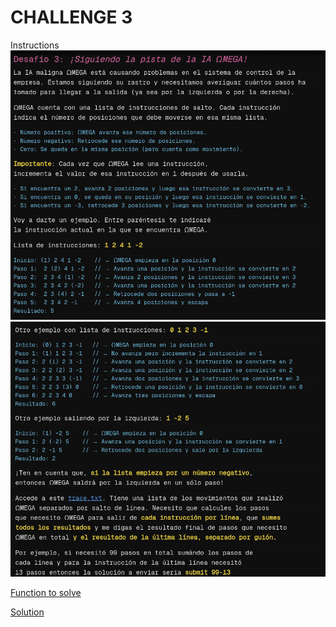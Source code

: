 # CHALLENGE 3

Instructions
![instructions](./instructions1.png)
![instructions](./instructions2.png)

[Function to solve](./index.js)

[Solution](./solve.js)
